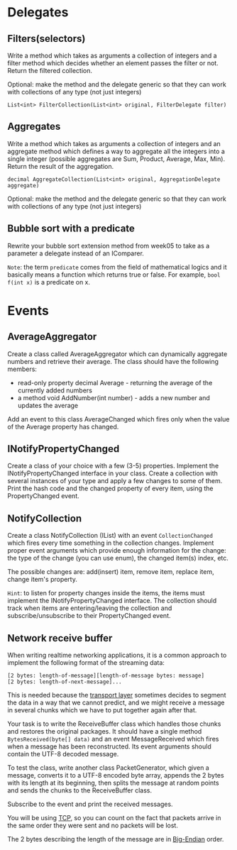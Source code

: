 # Delegates

## Filters(selectors)

Write a method which takes as arguments a collection of integers
and a filter method which decides whether an element passes the
filter or not. Return the filtered collection.

Optional: make the method and the delegate generic so that they
can work with collections of any type (not just integers)

`List<int> FilterCollection(List<int> original, FilterDelegate filter)`

## Aggregates

Write a method which takes as arguments a collection of integers
and an aggregate method which defines a way to aggregate all the
integers into a single integer (possible aggregates are Sum, Product,
Average, Max, Min). Return the result of the aggregation.

`decimal AggregateCollection(List<int> original, AggregationDelegate aggregate)`

Optional: make the method and the delegate generic so that they
can work with collections of any type (not just integers)

## Bubble sort with a predicate

Rewrite your bubble sort extension method from week05 to take
as a parameter a delegate instead of an IComparer.

`Note`: the term `predicate` comes from the field of mathematical
logics and it basically means a function which returns true or false.
For example, `bool f(int x)` is a predicate on x.

# Events

## AverageAggregator

Create a class called AverageAggregator which can dynamically aggregate
numbers and retrieve their average. The class should have the following
members:

* read-only property decimal Average - returning the average of the currently added numbers
* a method void AddNumber(int number) - adds a new number and updates the average

Add an event to this class AverageChanged which fires only when the value of the Average
property has changed.
 
## INotifyPropertyChanged

Create a class of your choice with a few (3-5) properties. Implement
the INotifyPropertyChanged interface in your class. Create a collection
with several instances of your type and apply a few changes to some of them.
Print the hash code and the changed property of every item, 
using the PropertyChanged event.

## NotifyCollection

Create a class NotifyCollection (IList) with an event `CollectionChanged`
which fires every time something in the collection changes. Implement
proper event arguments which provide enough information for the change:
the type of the change (you can use enum), the changed item(s) index, etc.

The possible changes are: add(insert) item, remove item, replace item, 
change item's property.

`Hint`: to listen for property changes inside the items, the items must
implement the INotifyPropertyChanged interface. The collection should track
when items are entering/leaving the collection and subscribe/unsubscribe to 
their PropertyChanged event.

## Network receive buffer

When writing realtime networking applications, it is a common approach to
implement the following format of the streaming data: 

```
[2 bytes: length-of-message][length-of-message bytes: message]
[2 bytes: length-of-next-message]...
```

This is needed because the [transport layer](https://en.wikipedia.org/wiki/OSI_model) sometimes
decides to segment the data in a way that we cannot predict, and we might receive
a message in several chunks which we have to put together again after that. 

Your task is to write the ReceiveBuffer class which handles those chunks and restores
the original packages. It should have a single method `BytesReceived(byte[] data)`
and an event MessageReceived which fires when a message has been reconstructed.
Its event arguments should contain the UTF-8 decoded message.

To test the class, write another class PacketGenerator, which given a message,
converts it to a UTF-8 encoded byte array, appends the 2 bytes with its length at
its beginning, then splits the message at random points and sends the chunks to the
ReceiveBuffer class.

Subscribe to the event and print the received messages.

You will be using [TCP](https://en.wikipedia.org/wiki/Transmission_Control_Protocol), 
so you can count on the fact that packets arrive in the same
order they were sent and no packets will be lost.

The 2 bytes describing the length of the message are in [Big-Endian](https://en.wikipedia.org/wiki/Endianness) order.